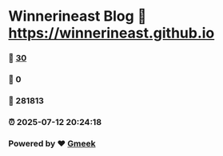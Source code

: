 # Winnerineast Blog :link: https://winnerineast.github.io 
### :page_facing_up: [30](https://winnerineast.github.io/tag.html) 
### :speech_balloon: 0 
### :hibiscus: 281813 
### :alarm_clock: 2025-07-12 20:24:18 
### Powered by :heart: [Gmeek](https://github.com/Meekdai/Gmeek)
